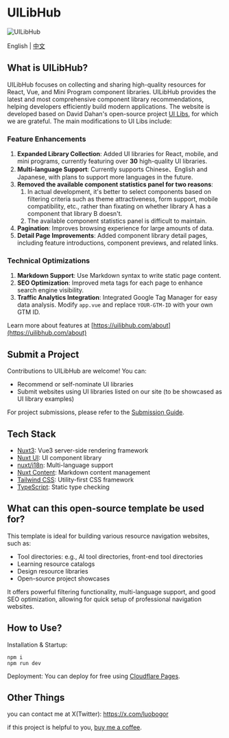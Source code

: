 # UILibHub

![UILibHub](./docs/banner.jpg)

English | [中文](./README-zh.md)

## What is UILibHub?
UILibHub focuses on collecting and sharing high-quality resources for React, Vue, and Mini Program component libraries. UILibHub provides the latest and most comprehensive component library recommendations, helping developers efficiently build modern applications. The website is developed based on David Dahan's open-source project [UI Libs](https://github.com/ddahan/ui-libs), for which we are grateful. The main modifications to UI Libs include:

### Feature Enhancements
1. **Expanded Library Collection**: Added UI libraries for React, mobile, and mini programs, currently featuring over **30** high-quality UI libraries.
2. **Multi-language Support**: Currently supports Chinese、English and Japanese, with plans to support more languages in the future.
3. **Removed the available component statistics panel for two reasons**:
   1. In actual development, it's better to select components based on filtering criteria such as theme attractiveness, form support, mobile compatibility, etc., rather than fixating on whether library A has a component that library B doesn't.
   2. The available component statistics panel is difficult to maintain.
4. **Pagination**: Improves browsing experience for large amounts of data.
5. **Detail Page Improvements**: Added component library detail pages, including feature introductions, component previews, and related links.

### Technical Optimizations
1. **Markdown Support**: Use Markdown syntax to write static page content.
2. **SEO Optimization**: Improved meta tags for each page to enhance search engine visibility.
3. **Traffic Analytics Integration**: Integrated Google Tag Manager for easy data analysis. Modify `app.vue` and replace `YOUR-GTM-ID` with your own GTM ID.

Learn more about features at [https://uilibhub.com/about](https://uilibhub.com/about)

## Submit a Project
Contributions to UILibHub are welcome! You can:
- Recommend or self-nominate UI libraries
- Submit websites using UI libraries listed on our site (to be showcased as UI library examples)

For project submissions, please refer to the [Submission Guide](https://github.com/aidevtoolkit/uilibhub/blob/main/docs/submission-guide-en.md).

## Tech Stack
- [Nuxt3](https://nuxt.com/): Vue3 server-side rendering framework
- [Nuxt UI](https://ui.nuxt.com/): UI component library
- [nuxt/i18n](https://i18n.nuxtjs.org/): Multi-language support
- [Nuxt Content](https://content.nuxt.com/): Markdown content management
- [Tailwind CSS](https://tailwindcss.com/): Utility-first CSS framework
- [TypeScript](https://www.typescriptlang.org/): Static type checking

## What can this open-source template be used for?
This template is ideal for building various resource navigation websites, such as:
- Tool directories: e.g., AI tool directories, front-end tool directories
- Learning resource catalogs
- Design resource libraries
- Open-source project showcases

It offers powerful filtering functionality, multi-language support, and good SEO optimization, allowing for quick setup of professional navigation websites.

## How to Use?
Installation & Startup:
```shell
npm i
npm run dev
```

Deployment:
You can deploy for free using [Cloudflare Pages](https://pages.cloudflare.com/).

## Other Things
you can contact me at X(Twitter): https://x.com/luobogor

if this project is helpful to you, [buy me a coffee](https://ko-fi.com/luobogor).